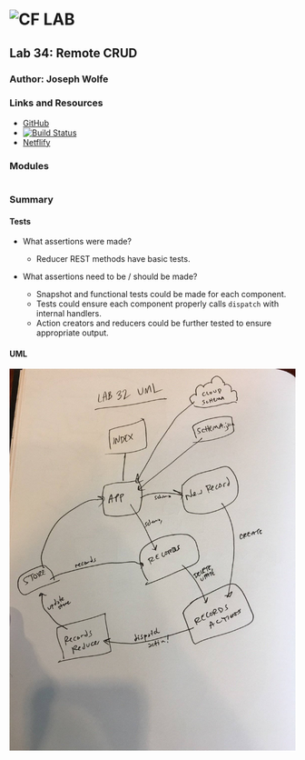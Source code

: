 ![CF](http://i.imgur.com/7v5ASc8.png) LAB
=================================================

## Lab 34: Remote CRUD

### Author: Joseph Wolfe

### Links and Resources
* [GitHub](https://github.com/charmedsatyr-401-advanced-javascript/lab-34)
* [![Build Status](https://travis-ci.com/charmedsatyr-401-advanced-javascript/lab-34.svg?branch=submission)](https://travis-ci.com/charmedsatyr-401-advanced-javascript/lab-34) 
* [Netflify]()

### Modules
```

```

### Summary

#### Tests
* What assertions were made?
  * Reducer REST methods have basic tests.

* What assertions need to be / should be made?
  * Snapshot and functional tests could be made for each component.
  * Tests could ensure each component properly calls `dispatch` with internal handlers.
  * Action creators and reducers could be further tested to ensure appropriate output.

#### UML
![uml](assets/uml.jpg)

